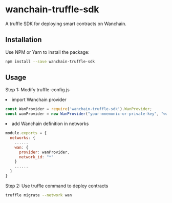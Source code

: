 wanchain-truffle-sdk
========

A truffle SDK for deploying smart contracts on Wanchain.

## Installation
Use NPM or Yarn to install the package:
```bash
npm install --save wanchain-truffle-sdk
```
## Usage

Step 1: Modify truffle-config.js

<li> import Wanchain provider </li>

```javascript
const WanProvider = require('wanchain-truffle-sdk').WanProvider;
const wanProvider = new WanProvider("your-mnemonic-or-private-key", "wanchain-node-or-iwan-url");
```

<li> add Wanchain definition in networks </li>

```javascript
module.exports = {
  networks: {
    ......
    wan: {
      provider: wanProvider,
      network_id: "*"
    }
    ......
  }
}
```

Step 2: Use truffle command to deploy contracts

```bash
truffle migrate --network wan
```